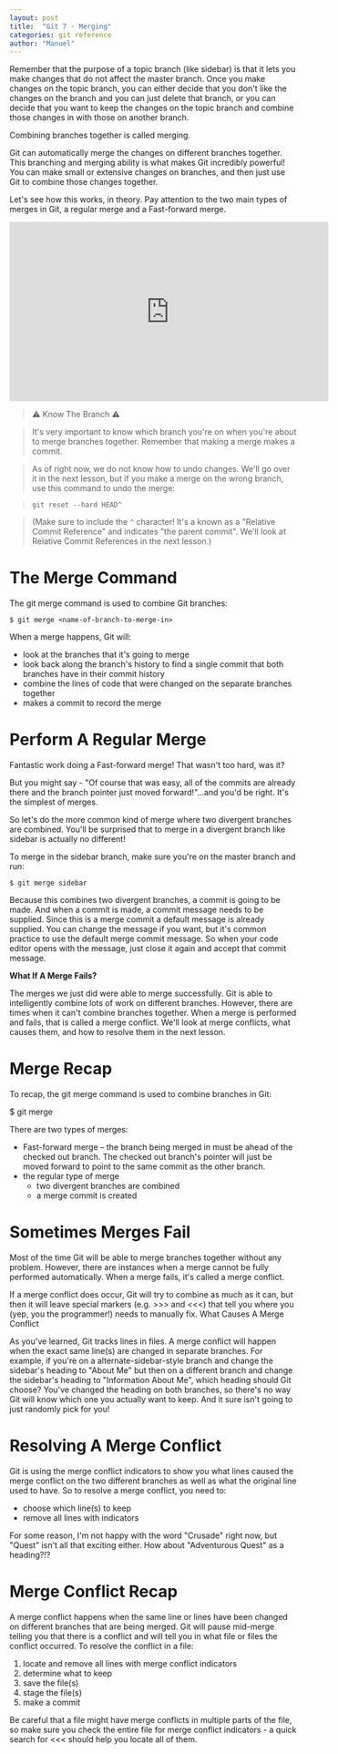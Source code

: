```yaml
---
layout: post
title:  "Git 7 - Merging"
categories: git reference
author: "Manuel"
---
```


Remember that the purpose of a topic branch (like sidebar) is that it lets you make changes that do not affect the master branch. Once you make changes on the topic branch, you can either decide that you don't like the changes on the branch and you can just delete that branch, or you can decide that you want to keep the changes on the topic branch and combine those changes in with those on another branch.

Combining branches together is called merging.

Git can automatically merge the changes on different branches together. This branching and merging ability is what makes Git incredibly powerful! You can make small or extensive changes on branches, and then just use Git to combine those changes together.

Let's see how this works, in theory. Pay attention to the two main types of merges in Git, a regular merge and a Fast-forward merge.

<iframe width="560" height="315" src="https://www.youtube.com/embed/gQiWicrreJg" frameborder="0" allow="accelerometer; autoplay; clipboard-write; encrypted-media; gyroscope; picture-in-picture" allowfullscreen></iframe>


> ⚠️ Know The Branch ⚠️

>It's very important to know which branch you're on when you're about to merge branches together. Remember that making a merge makes a commit.

>As of right now, we do not know how to undo changes. We'll go over it in the next lesson, but if you make a merge on the wrong branch, use this command to undo the merge:

> `git reset --hard HEAD^`

>(Make sure to include the `^` character! It's a known as a "Relative Commit Reference" and indicates "the parent commit". We'll look at Relative Commit References in the next lesson.)

# The Merge Command

The git merge command is used to combine Git branches:

    $ git merge <name-of-branch-to-merge-in>

When a merge happens, Git will:

- look at the branches that it's going to merge
- look back along the branch's history to find a single commit that both branches have in their commit history
- combine the lines of code that were changed on the separate branches together
- makes a commit to record the merge

# Perform A Regular Merge

Fantastic work doing a Fast-forward merge! That wasn't too hard, was it?

But you might say - "Of course that was easy, all of the commits are already there and the branch pointer just moved forward!"...and you'd be right. It's the simplest of merges.

So let's do the more common kind of merge where two divergent branches are combined. You'll be surprised that to merge in a divergent branch like sidebar is actually no different!

To merge in the sidebar branch, make sure you're on the master branch and run:

    $ git merge sidebar

Because this combines two divergent branches, a commit is going to be made. And when a commit is made, a commit message needs to be supplied. Since this is a merge commit a default message is already supplied. You can change the message if you want, but it's common practice to use the default merge commit message. So when your code editor opens with the message, just close it again and accept that commit message.

**What If A Merge Fails?**

The merges we just did were able to merge successfully. Git is able to intelligently combine lots of work on different branches. However, there are times when it can't combine branches together. When a merge is performed and fails, that is called a merge conflict. We'll look at merge conflicts, what causes them, and how to resolve them in the next lesson.

# Merge Recap

To recap, the git merge command is used to combine branches in Git:

$ git merge <other-branch>

There are two types of merges:

- Fast-forward merge – the branch being merged in must be ahead of the checked out branch. The checked out branch's pointer will just be moved forward to point to the same commit as the other branch.
- the regular type of merge
    - two divergent branches are combined
    - a merge commit is created

# Sometimes Merges Fail

Most of the time Git will be able to merge branches together without any problem. However, there are instances when a merge cannot be fully performed automatically. When a merge fails, it's called a merge conflict.

If a merge conflict does occur, Git will try to combine as much as it can, but then it will leave special markers (e.g. >>> and <<<) that tell you where you (yep, you the programmer!) needs to manually fix.
What Causes A Merge Conflict

As you've learned, Git tracks lines in files. A merge conflict will happen when the exact same line(s) are changed in separate branches. For example, if you're on a alternate-sidebar-style branch and change the sidebar's heading to "About Me" but then on a different branch and change the sidebar's heading to "Information About Me", which heading should Git choose? You've changed the heading on both branches, so there's no way Git will know which one you actually want to keep. And it sure isn't going to just randomly pick for you!

# Resolving A Merge Conflict

Git is using the merge conflict indicators to show you what lines caused the merge conflict on the two different branches as well as what the original line used to have. So to resolve a merge conflict, you need to:

- choose which line(s) to keep
- remove all lines with indicators

For some reason, I'm not happy with the word "Crusade" right now, but "Quest" isn't all that exciting either. How about "Adventurous Quest" as a heading?!?

# Merge Conflict Recap

A merge conflict happens when the same line or lines have been changed on different branches that are being merged. Git will pause mid-merge telling you that there is a conflict and will tell you in what file or files the conflict occurred. To resolve the conflict in a file:

1. locate and remove all lines with merge conflict indicators
2. determine what to keep
3. save the file(s)
4. stage the file(s)
5. make a commit

Be careful that a file might have merge conflicts in multiple parts of the file, so make sure you check the entire file for merge conflict indicators - a quick search for <<< should help you locate all of them.